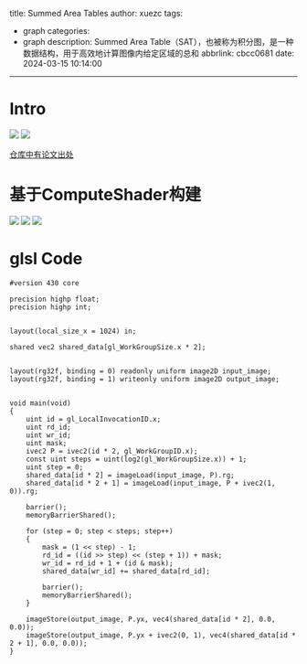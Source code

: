 title: Summed Area Tables
author: xuezc
tags:
  - graph
categories:
  - graph
description: Summed Area Table（SAT），也被称为积分图，是一种数据结构，用于高效地计算图像内给定区域的总和
abbrlink: cbcc0681
date: 2024-03-15 10:14:00
---
# Intro

<img src="/images/SAT_1.png">

<img src="/images/SAT_2.png">

[仓库中有论文出处](https://github.com/xuezchuang/Variance-Soft-Shadow-Mapping "查看")

# 基于ComputeShader构建

<img src="/images/SAT_3.png">

<img src="/images/SAT_4.png">

<img src="/images/SAT_5.png">

# glsl Code
```
#version 430 core

precision highp float;
precision highp int;


layout(local_size_x = 1024) in;

shared vec2 shared_data[gl_WorkGroupSize.x * 2];


layout(rg32f, binding = 0) readonly uniform image2D input_image;
layout(rg32f, binding = 1) writeonly uniform image2D output_image;


void main(void)
{
	uint id = gl_LocalInvocationID.x;
	uint rd_id;
	uint wr_id;
	uint mask;
	ivec2 P = ivec2(id * 2, gl_WorkGroupID.x);
	const uint steps = uint(log2(gl_WorkGroupSize.x)) + 1;
	uint step = 0;
	shared_data[id * 2] = imageLoad(input_image, P).rg;
	shared_data[id * 2 + 1] = imageLoad(input_image, P + ivec2(1, 0)).rg;

	barrier();
	memoryBarrierShared();

	for (step = 0; step < steps; step++)
	{
		mask = (1 << step) - 1;
		rd_id = ((id >> step) << (step + 1)) + mask;
		wr_id = rd_id + 1 + (id & mask);
		shared_data[wr_id] += shared_data[rd_id];

		barrier();
		memoryBarrierShared();
	}

	imageStore(output_image, P.yx, vec4(shared_data[id * 2], 0.0, 0.0));
	imageStore(output_image, P.yx + ivec2(0, 1), vec4(shared_data[id * 2 + 1], 0.0, 0.0));
}
```